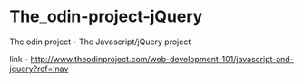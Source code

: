 # The_odin-project-jQuery
The odin project - The Javascript/jQuery project

link - http://www.theodinproject.com/web-development-101/javascript-and-jquery?ref=lnav
